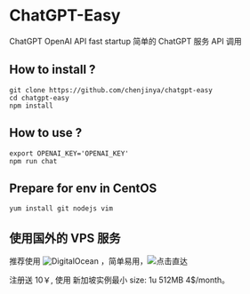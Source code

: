 # ChatGPT-Easy
ChatGPT OpenAI API fast startup
简单的 ChatGPT 服务 API 调用

## How to install ?

```shell
git clone https://github.com/chenjinya/chatgpt-easy
cd chatgpt-easy
npm install
```

## How to use ?

```shell
export OPENAI_KEY='OPENAI_KEY'
npm run chat
```

## Prepare for env in CentOS 

```shell
yum install git nodejs vim
```

## 使用国外的 VPS 服务

推荐使用 ![DigitalOcean](https://m.do.co/c/28c8264f7e32) ，简单易用，![点击直达](https://m.do.co/c/28c8264f7e32)

注册送 10￥, 使用 新加坡实例最小 size: 1u 512MB 4$/month。


